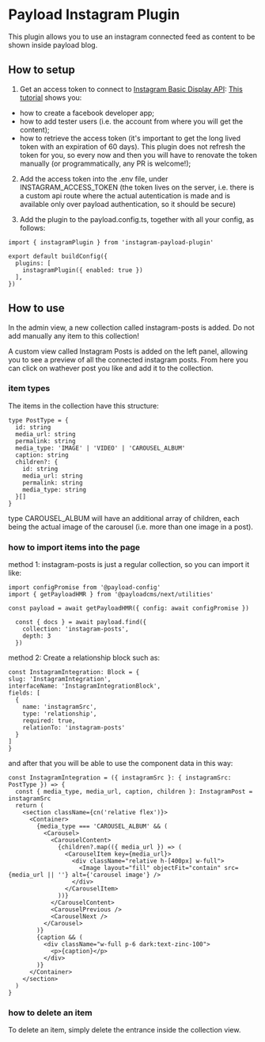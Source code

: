 # Payload Instagram Plugin

This plugin allows you to use an instagram connected feed as content to be shown inside payload blog.

## How to setup
1. Get an access token to connect to [Instagram Basic Display API](https://developers.facebook.com/docs/instagram-basic-display-api):
[This tutorial](https://developers.facebook.com/docs/instagram-basic-display-api/getting-started) shows you:
- how to create a facebook developer app;
- how to add tester users (i.e. the account from where you will get the content);
- how to retrieve the access token (it's important to get the long lived token with an expiration of 60 days). This plugin does not refresh the token for you, so every now and then you will have to renovate the token manually (or programmatically, any PR is welcome!);

2. Add the access token into the .env file, under INSTAGRAM_ACCESS_TOKEN (the token lives on the server, i.e. there is a custom api route where the actual autentication is made and is available only over payload authentication, so it should be secure)

3. Add the plugin to the payload.config.ts, together with all your config, as follows:

```
import { instagramPlugin } from 'instagram-payload-plugin'

export default buildConfig({
  plugins: [
    instagramPlugin({ enabled: true })
  ],
})
```

## How to use

In the admin view, a new collection called instagram-posts is added. Do not add manually any item to this collection!

A custom view called Instagram Posts is added on the left panel, allowing you to see a preview of all the connected instagram posts. From here you can click on wathever post you like and add it to the collection.

### item types
The items in the collection have this structure:

```
type PostType = {
  id: string
  media_url: string
  permalink: string
  media_type: 'IMAGE' | 'VIDEO' | 'CAROUSEL_ALBUM'
  caption: string
  children?: {
    id: string
    media_url: string
    permalink: string
    media_type: string
  }[]
}
```

type CAROUSEL_ALBUM will have an additional array of children, each being the actual image of the carousel (i.e. more than one image in a post).

### how to import items into the page

method 1: instagram-posts is just a regular collection, so you can import it like:

```
import configPromise from '@payload-config'
import { getPayloadHMR } from '@payloadcms/next/utilities'

const payload = await getPayloadHMR({ config: await configPromise })

  const { docs } = await payload.find({
    collection: 'instagram-posts',
    depth: 3
  })
  ```

  method 2: Create a relationship block such as:
  ```
  const InstagramIntegration: Block = {
  slug: 'InstagramIntegration',
  interfaceName: 'InstagramIntegrationBlock',
  fields: [
    {
      name: 'instagramSrc',
      type: 'relationship',
      required: true,
      relationTo: 'instagram-posts'
    }
  ]
}
```

and after that you will be able to use the component data in this way:

```
const InstagramIntegration = ({ instagramSrc }: { instagramSrc: PostType }) => {
  const { media_type, media_url, caption, children }: InstagramPost = instagramSrc
  return (
    <section className={cn('relative flex')}>
      <Container>
        {media_type === 'CAROUSEL_ALBUM' && (
          <Carousel>
            <CarouselContent>
              {children?.map(({ media_url }) => (
                <CarouselItem key={media_url}>
                  <div className="relative h-[400px] w-full">
                    <Image layout="fill" objectFit="contain" src={media_url || ''} alt={'carousel image'} />
                  </div>
                </CarouselItem>
              ))}
            </CarouselContent>
            <CarouselPrevious />
            <CarouselNext />
          </Carousel>
        )}
        {caption && (
          <div className="w-full p-6 dark:text-zinc-100">
            <p>{caption}</p>
          </div>
        )}
      </Container>
    </section>
  )
}
```

### how to delete an item
To delete an item, simply delete the entrance inside the collection view.


